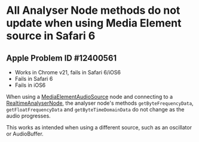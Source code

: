 # All Analyser Node methods do not update when using Media Element source in Safari 6
## Apple Problem ID #12400561

* Works in Chrome v21, fails in Safari 6/iOS6
* Fails in Safari 6
* Fails in iOS6

When using a [MediaElementAudioSource](https://dvcs.w3.org/hg/audio/raw-file/tip/webaudio/specification.html#MediaElementAudioSourceNode-section) node and connecting to a [RealtimeAnalyserNode](https://dvcs.w3.org/hg/audio/raw-file/tip/webaudio/specification.html#RealtimeAnalyserNode), the analyser node's methods `getByteFrequencyData`, `getFloatFrequencyData` and `getByteTimeDomainData` do not change as the audio progresses.

This works as intended when using a different source, such as an oscillator or AudioBuffer.
